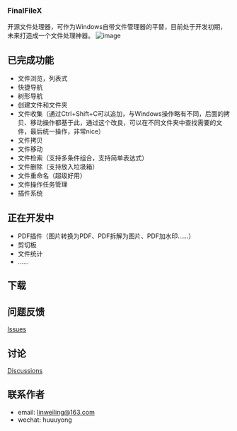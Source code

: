 ### FinalFileX
开源文件处理器，可作为Windows自带文件管理器的平替，目前处于开发初期，未来打造成一个文件处理神器。
![image](https://github.com/user-attachments/assets/f194ede3-d415-4de4-8deb-cbc8d7efd1ef)

## 已完成功能
+ 文件浏览，列表式
+ 快捷导航
+ 树形导航
+ 创建文件和文件夹
+ 文件收集（通过Ctrl+Shift+C可以追加，与Windows操作略有不同，后面的拷贝、移动操作都基于此，通过这个改良，可以在不同文件夹中查找需要的文件，最后统一操作，非常nice）
+ 文件拷贝
+ 文件移动
+ 文件检索（支持多条件组合，支持简单表达式）
+ 文件删除（支持放入垃圾箱）
+ 文件重命名（超级好用）
+ 文件操作任务管理
+ 插件系统

## 正在开发中
+ PDF插件（图片转换为PDF、PDF拆解为图片、PDF加水印……）
+ 剪切板
+ 文件统计
+ ……

## 下载
## 问题反馈
[Issues](https://github.com/hello-willy/FFXApp/issues)
## 讨论
[Discussions](https://github.com/hello-willy/FFXApp/discussions)
## 联系作者
- email: linweiling@163.com
- wechat: huuuyong
